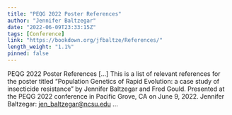 ```yaml
---
title: "PEQG 2022 Poster References"
author: "Jennifer Baltzegar"
date: "2022-06-09T23:33:15Z"
tags: [Conference]
link: "https://bookdown.org/jfbaltze/References/"
length_weight: "1.1%"
pinned: false
---
```


PEQG 2022 Poster References [...] This is a list of relevant references for the poster titled “Population Genetics of Rapid Evolution: a case study of insecticide resistance” by Jennifer Baltzegar and Fred Gould. Presented at the PEQG 2022 conference in Pacific Grove, CA on June 9, 2022. Jennifer Baltzegar: jen_baltzegar@ncsu.edu ...
